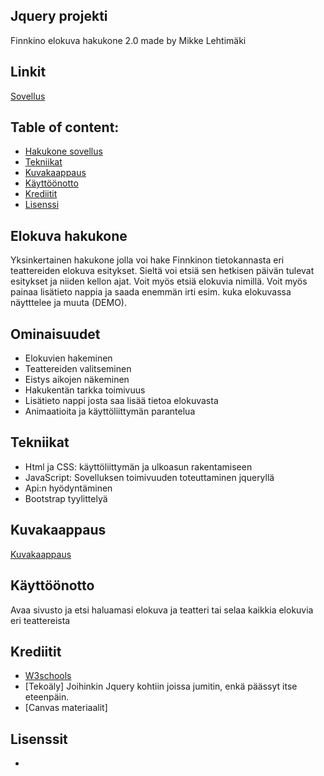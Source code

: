 ## Jquery projekti
Finnkino elokuva hakukone 2.0 made by Mikke Lehtimäki

## Linkit
[Sovellus]()

## Table of content: 

- [Hakukone sovellus](#elokuva-hakukone)
- [Tekniikat](#tekniikat)
- [Kuvakaappaus](#kuvakaappaus)
- [Käyttöönotto](#käyttöönotto)
- [Krediitit](#Krediitit)
- [Lisenssi](#lisenssi)

## Elokuva hakukone
Yksinkertainen hakukone jolla voi hake Finnkinon tietokannasta eri teattereiden elokuva esitykset. Sieltä voi etsiä sen hetkisen päivän tulevat esitykset ja niiden kellon ajat. Voit myös etsiä elokuvia nimillä. Voit myös painaa lisätieto nappia ja saada enemmän irti esim. kuka elokuvassa näytttelee ja muuta (DEMO).

## Ominaisuudet
 - Elokuvien hakeminen
 - Teattereiden valitseminen
 - Eistys aikojen näkeminen
 - Hakukentän tarkka toimivuus
 - Lisätieto nappi josta saa lisää tietoa elokuvasta
 - Animaatioita ja käyttöliittymän parantelua

## Tekniikat
- Html ja CSS: käyttöliittymän ja ulkoasun rakentamiseen
- JavaScript: Sovelluksen toimivuuden toteuttaminen jqueryllä 
- Api:n hyödyntäminen
- Bootstrap tyylittelyä

## Kuvakaappaus
[Kuvakaappaus](https://cdn.discordapp.com/attachments/824259542216736771/1311307320575131731/image.png?ex=6748619c&is=6747101c&hm=575df05530786f0935403a82fea0074df8aa4ae729b3c63e9f1a543758902190&)

## Käyttöönotto
Avaa sivusto ja etsi haluamasi elokuva ja teatteri tai selaa kaikkia elokuvia eri teattereista

## Krediitit
 - [W3schools](https://www.w3schools.com/jquery/default.asp)
 - [Tekoäly] Joihinkin Jquery kohtiin joissa jumitin, enkä päässyt itse eteenpäin. 
 - [Canvas materiaalit]

  ## Lisenssit
  -
